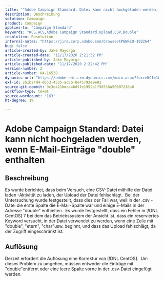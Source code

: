 ```yaml
---
title: '"Adobe Campaign Standard: Datei kann nicht hochgeladen werden, wenn E-Mail-Einträge \"double\" enthalten'
description: Beschreibung
solution: Campaign
product: Campaign
applies-to: "Campaign Standard"
keywords: "KCS,ACS,Adobe Campaign Standard,Upload,CSV,Double"
resolution: Resolution
internal-notes: "https://jira.corp.adobe.com/browse/CPGNREQ-102264"
bug: false
article-created-by: Jake Mayorga
article-created-date: "11/17/2020 2:21:32 PM"
article-published-by: Jake Mayorga
article-published-date: "11/17/2020 2:22:42 PM"
version-number: 2
article-number: KA-16538
dynamics-url: "https://adobe-ent.crm.dynamics.com/main.aspx?forceUCI=1&pagetype=entityrecord&etn=knowledgearticle&id=35fe582f-e028-eb11-a813-000d3a593c3f"
exl-id: 261b24d4-d053-4535-ac2b-8e45792e9e01
source-git-commit: 0c3e421beca46d9fe1952b1f98538a50697216a0
workflow-type: tm+mt
source-wordcount: '163'
ht-degree: 1%

---
```


# Adobe Campaign Standard: Datei kann nicht hochgeladen werden, wenn E-Mail-Einträge &quot;double&quot; enthalten

## Beschreibung

Es wurde berichtet, dass beim Versuch, eine CSV-Datei mithilfe der Datei laden -Aktivität zu laden, der Upload der Datei fehlschlägt.  Bei der Untersuchung wurde festgestellt, dass dies der Fall war, weil in der .csv -Datei die erste Spalte die E-Mail-Spalte war und einige E-Mails in der Adresse &quot;double&quot; enthielten.  Es wurde festgestellt, dass ein Fehler in [!DNL CentOS] 7 bei dem das Betriebssystem der Ansicht ist, dass ein reserviertes Keyword versucht, in der Datei verwendet zu werden, wenn eine Zeile mit &quot;double&quot;, &quot;etern&quot;, &quot;char&quot;usw. beginnt, und dass das Upload fehlschlägt, da der Zugriff eingeschränkt ist.

## Auflösung

Derzeit erfordert die Auflösung eine Korrektur von [!DNL CentOS].  Um dieses Problem zu umgehen, müssen entweder die Einträge mit &quot;double&quot;entfernt oder eine leere Spalte vorne in der .csv-Datei eingefügt werden.
